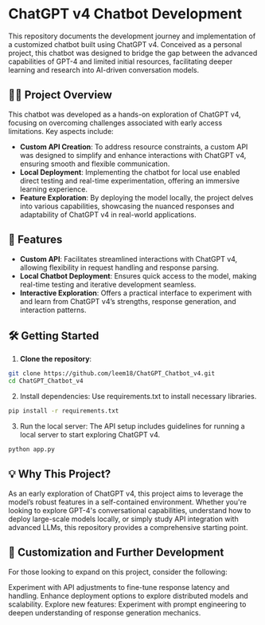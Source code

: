 # ChatGPT v4 Chatbot Development

This repository documents the development journey and implementation of a customized chatbot built using ChatGPT v4. Conceived as a personal project, this chatbot was designed to bridge the gap between the advanced capabilities of GPT-4 and limited initial resources, facilitating deeper learning and research into AI-driven conversation models.

## 🧑‍🏫 Project Overview

This chatbot was developed as a hands-on exploration of ChatGPT v4, focusing on overcoming challenges associated with early access limitations. Key aspects include:

- **Custom API Creation**: To address resource constraints, a custom API was designed to simplify and enhance interactions with ChatGPT v4, ensuring smooth and flexible communication.
- **Local Deployment**: Implementing the chatbot for local use enabled direct testing and real-time experimentation, offering an immersive learning experience.
- **Feature Exploration**: By deploying the model locally, the project delves into various capabilities, showcasing the nuanced responses and adaptability of ChatGPT v4 in real-world applications.

## 🚀 Features

- **Custom API**: Facilitates streamlined interactions with ChatGPT v4, allowing flexibility in request handling and response parsing.
- **Local Chatbot Deployment**: Ensures quick access to the model, making real-time testing and iterative development seamless.
- **Interactive Exploration**: Offers a practical interface to experiment with and learn from ChatGPT v4’s strengths, response generation, and interaction patterns.

## 🛠️ Getting Started

1. **Clone the repository**:
```bash
git clone https://github.com/leem18/ChatGPT_Chatbot_v4.git
cd ChatGPT_Chatbot_v4
```

2. Install dependencies: Use requirements.txt to install necessary libraries.
```bash
pip install -r requirements.txt
```

3. Run the local server: The API setup includes guidelines for running a local server to start exploring ChatGPT v4.
```bash
python app.py
```

## 💡 Why This Project?

As an early exploration of ChatGPT v4, this project aims to leverage the model’s robust features in a self-contained environment. Whether you're looking to explore GPT-4's conversational capabilities, understand how to deploy large-scale models locally, or simply study API integration with advanced LLMs, this repository provides a comprehensive starting point.

## 🧩 Customization and Further Development
For those looking to expand on this project, consider the following:

Experiment with API adjustments to fine-tune response latency and handling.
Enhance deployment options to explore distributed models and scalability.
Explore new features: Experiment with prompt engineering to deepen understanding of response generation mechanics.
